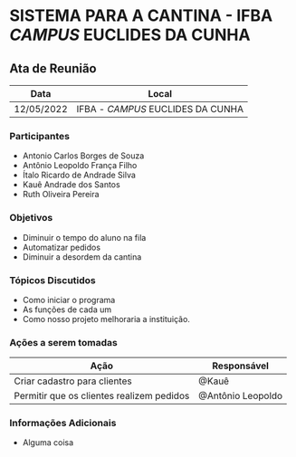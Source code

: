 # SISTEMA PARA A CANTINA - IFBA _CAMPUS_ EUCLIDES DA CUNHA


## Ata de Reunião

| Data       | Local        |
| ---------- | ------------ |
| 12/05/2022 | IFBA - _CAMPUS_ EUCLIDES DA CUNHA|


### Participantes
* Antonio Carlos Borges de Souza
* Antônio Leopoldo França Filho
* Ítalo Ricardo de Andrade Silva
* Kauê Andrade dos Santos
* Ruth Oliveira Pereira

### Objetivos
* Diminuir o tempo do aluno na fila
* Automatizar pedidos
* Diminuir a desordem da cantina

### Tópicos Discutidos
* Como iniciar o programa
* As funções de cada um
* Como nosso projeto melhoraria a instituição.

### Ações a serem tomadas
| Ação                                      | Responsável  |
| ----------------------------------------- | ------------ |
| Criar cadastro para clientes              | @Kauê |
| Permitir que os clientes realizem pedidos | @Antônio Leopoldo   |

### Informações Adicionais

* Alguma coisa
